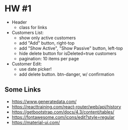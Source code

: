 # HW #1

- Header
  * class for links
- Customers List: 
  * show only active customers
  * add "Add" button, right-top
  * add "Show Active", "Show Passive" button, left-top
  * hide delete button for isDeleted=true customers
  * pagination: 10 items per page
- Customer Edit:
  * use date picker!
  * add delete button. btn-danger, w/ confirmation


## Some Links
- https://www.generatedata.com/
- https://reacttraining.com/react-router/web/api/history
- https://getbootstrap.com/docs/4.3/content/tables/
- https://fontawesome.com/icons/edit?style=regular
- https://material-ui.com/
